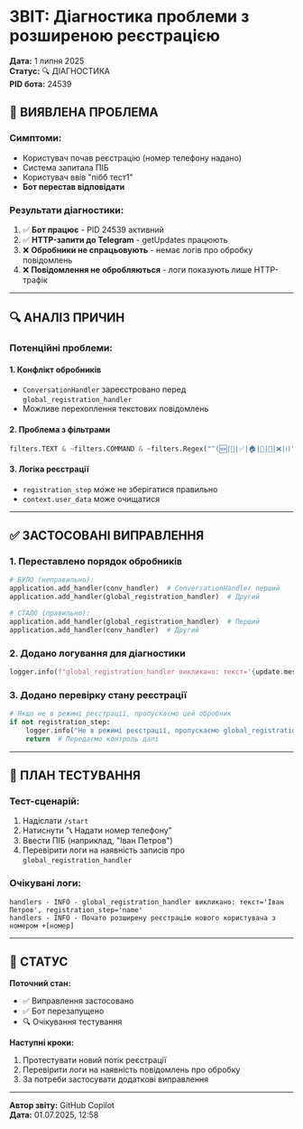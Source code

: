 # ЗВІТ: Діагностика проблеми з розширеною реєстрацією

**Дата:** 1 липня 2025  
**Статус:** 🔍 ДІАГНОСТИКА  
**PID бота:** 24539

## 🚨 ВИЯВЛЕНА ПРОБЛЕМА

### **Симптоми:**
- Користувач почав реєстрацію (номер телефону надано)
- Система запитала ПІБ  
- Користувач ввів "пібб тест1"
- **Бот перестав відповідати**

### **Результати діагностики:**
1. ✅ **Бот працює** - PID 24539 активний
2. ✅ **HTTP-запити до Telegram** - getUpdates працюють  
3. ❌ **Обробники не спрацьовують** - немає логів про обробку повідомлень
4. ❌ **Повідомлення не обробляються** - логи показують лише HTTP-трафік

---

## 🔍 АНАЛІЗ ПРИЧИН

### **Потенційні проблеми:**

#### 1. **Конфлікт обробників**
- `ConversationHandler` зареєстровано перед `global_registration_handler`
- Можливе перехоплення текстових повідомлень

#### 2. **Проблема з фільтрами**
```python
filters.TEXT & ~filters.COMMAND & ~filters.Regex("^(🆕|🧾|✅|🏠|🔄|👤|❌|ℹ️)")
```

#### 3. **Логіка реєстрації**
- `registration_step` може не зберігатися правильно
- `context.user_data` може очищатися

---

## ✅ ЗАСТОСОВАНІ ВИПРАВЛЕННЯ

### **1. Переставлено порядок обробників**
```python
# БУЛО (неправильно):
application.add_handler(conv_handler)  # ConversationHandler перший
application.add_handler(global_registration_handler)  # Другий

# СТАЛО (правильно):
application.add_handler(global_registration_handler)  # Перший
application.add_handler(conv_handler)  # Другий
```

### **2. Додано логування для діагностики**
```python
logger.info(f"global_registration_handler викликано: текст='{update.message.text}', registration_step='{context.user_data.get('registration_step')}'")
```

### **3. Додано перевірку стану реєстрації**
```python
# Якщо не в режимі реєстрації, пропускаємо цей обробник
if not registration_step:
    logger.info("Не в режимі реєстрації, пропускаємо global_registration_handler")
    return  # Передаємо контроль далі
```

---

## 🧪 ПЛАН ТЕСТУВАННЯ

### **Тест-сценарій:**
1. Надіслати `/start`
2. Натиснути "📞 Надати номер телефону"
3. Ввести ПІБ (наприклад, "Іван Петров")
4. Перевірити логи на наявність записів про `global_registration_handler`

### **Очікувані логи:**
```
handlers - INFO - global_registration_handler викликано: текст='Іван Петров', registration_step='name'
handlers - INFO - Почато розширену реєстрацію нового користувача з номером +[номер]
```

---

## 🎯 СТАТУС

**Поточний стан:**
- ✅ Виправлення застосовано
- ✅ Бот перезапущено  
- 🔍 Очікування тестування

**Наступні кроки:**
1. Протестувати новий потік реєстрації
2. Перевірити логи на наявність повідомлень про обробку
3. За потреби застосувати додаткові виправлення

---

**Автор звіту:** GitHub Copilot  
**Дата:** 01.07.2025, 12:58

